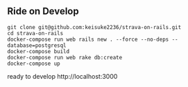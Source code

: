 ## Ride on Develop
```
git clone git@github.com:keisuke2236/strava-on-rails.git
cd strava-on-rails
docker-compose run web rails new . --force --no-deps --database=postgresql
docker-compose build
docker-compose run web rake db:create
docker-compose up
```

ready to develop
http://localhost:3000

